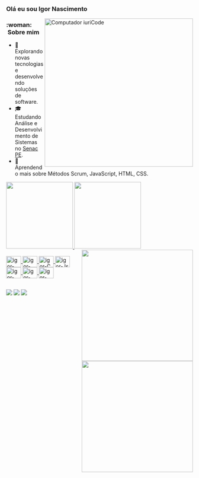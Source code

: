 ### Olá eu sou Igor Nascimento
<img src="https://raw.githubusercontent.com/MicaelliMedeiros/micaellimedeiros/master/image/computer-illustration.png" min-width="400px" max-width="400px" width="400px" align="right" alt="Computador iuriCode">
<h3> :woman: &nbsp;Sobre mim </h3>

- 🤔 &nbsp; Explorando novas tecnologias e desenvolvendo soluções de software.
- 🎓 &nbsp; Estudando Análise e Desenvolvimento de Sistemas no <a href="[link da sua faculdade](https://faculdadesenacpe.edu.br/)">Senac PE</a>.
- 🌱 &nbsp; Aprendendo mais sobre Métodos Scrum, JavaScript, HTML, CSS.

 <a href="https://github.com/IgorNascimentoDEV">
 <img height="180em" src="https://github-readme-stats.vercel.app/api?username=IgorNascimentoDEV&show_icons=true&theme=dark&include_all_commits=true&count_private=true"/>
 <img height="180em" src="https://github-readme-stats.vercel.app/api/top-langs/?username=IgorNascimentoDEV&layout=compact&langs_count=7&theme=dark"/>
 <img align="right" width="300" src="https://i2.wp.com/allhtaccess.info/wp-content/uploads/2018/03/programming.gif?fit=1281%2C716&ssl=1" />
 
</div>

  <div style="display: inline_block"><br>
  <img align="center" alt="igor-MySQL" height="30" width="40" <img src="https://cdn.jsdelivr.net/gh/devicons/devicon/icons/mysql/mysql-original-wordmark.svg" />
  <img align="center" alt="igor-java" height="30" width="40"  <img src="https://cdn.jsdelivr.net/gh/devicons/devicon/icons/java/java-original.svg" />
  <img align="center" alt="igor-C" height="30" width="40" <img src="https://cdn.jsdelivr.net/gh/devicons/devicon/icons/c/c-original.svg" />
  <img align="center" alt="igor-Js" height="30" width="40" <img src="https://cdn.jsdelivr.net/gh/devicons/devicon/icons/javascript/javascript-original.svg" />
  <img align="center" alt="igor-HTML" height="30" width="40" <img src="https://cdn.jsdelivr.net/gh/devicons/devicon/icons/html5/html5-original-wordmark.svg" />
  <img align="center" alt="igor-CSS" height="30" width="40" <img src="https://cdn.jsdelivr.net/gh/devicons/devicon/icons/css3/css3-original-wordmark.svg" />
  <img align="center" alt="igor-figma" height="30" width="40" <img src="https://cdn.jsdelivr.net/gh/devicons/devicon/icons/figma/figma-original.svg" />
</div>
  
  ##
  
  <div>
     <a href="https://instagram.com/igor17vinicius" target="_blank"><img src="https://img.shields.io/badge/-Instagram-%23E4405F?style=for-the-badge&logo=instagram&logoColor=white" target="_blank"></a>
     <a href = "mailto:diegoigor2001@gmail.com"><img src="https://img.shields.io/badge/-Gmail-%23333?style=for-the-badge&logo=gmail&logoColor=white" target="_blank"></a>
     <a href="https://www.linkedin.com/in/igor-vinicius-da-silva-nascimento" target="_blank"><img src="https://img.shields.io/badge/-LinkedIn-%230077B5?style=for-the-badge&logo=linkedin&logoColor=white" target="_blank"></a> 
  <div>
<img align="right" width="300" src="https://i2.wp.com/allhtaccess.info/wp-content/uploads/2018/03/programming.gif?fit=1281%2C716&ssl=1" />
